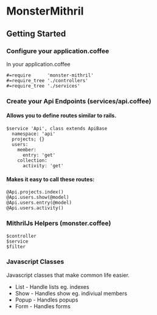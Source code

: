 MonsterMithril
====================

Getting Started
--------------------

### Configure your application.coffee
In your application.coffee

    #=require      'monster-mithril'
    #=require_tree './controllers'
    #=require_tree './services'

### Create your Api Endpoints (services/api.coffee)

#### Allows you to define routes similar to rails.

    $service 'Api', class extends ApiBase
      namespace: 'api'
      projects; {}
      users:
        member:
          entry: 'get'
        collection:
          activity: 'get'

#### Makes it easy to call these routes:

    @Api.projects.index()
    @Api.users.show(@model)
    @Api.users.entry(@model)
    @Api.users.activity()

### MithrilJs Helpers (monster.coffee)

    $controller
    $service
    $filter

### Javascript Classes

Javascript classes that make common life easier.

* List  - Handle lists eg. indexes
* Show  - Handles show eg. indiviual members
* Popup - Handles popups
* Form  - Handles forms
